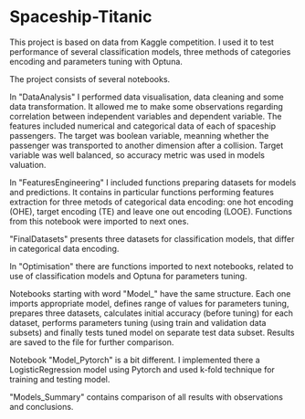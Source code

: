 # Spaceship-Titanic

This project is based on data from Kaggle competition. I used it to test performance of several classification models, three methods of categories encoding and parameters tuning with Optuna.

The project consists of several notebooks.

In "DataAnalysis" I performed data visualisation, data cleaning and some data transformation. It allowed me to make some observations regarding correlation between independent variables and dependent variable. The features included numerical and categorical data of each of spaceship passengers. The target was boolean variable, meanning whether the passenger was transported to another dimension after a collision. Target variable was well balanced, so accuracy metric was used in models valuation.

In "FeaturesEngineering" I included functions preparing datasets for models and predictions. It contains in particular functions performing features extraction for three metods of categorical data encoding: one hot encoding (OHE), target encoding (TE) and leave one out encoding (LOOE). Functions from this notebook were imported to next ones.

"FinalDatasets" presents three datasets for classification models, that differ in categorical data encoding.

In "Optimisation" there are functions imported to next notebooks, related to use of classification models and Optuna for parameters tuning.

Notebooks starting with word "Model_" have the same structure. Each one imports appropriate model, defines range of values for parameters tuning, prepares three datasets, calculates initial accuracy (before tuning) for each dataset, performs parameters tuning (using train and validation data subsets) and finally tests tuned model on separate test data subset. Results are saved to the file for further comparison.

Notebook "Model_Pytorch" is a bit different. I implemented there a LogisticRegression model using Pytorch and used k-fold technique for training and testing model.

"Models_Summary" contains comparison of all results with observations and conclusions.
